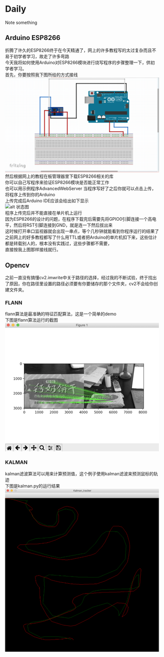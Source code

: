 # Daily
Note something

## Arduino ESP8266

折腾了许久的ESP8266终于在今天精通了，网上的许多教程写的太过复杂而且不易于初学者学习，故走了许多弯路  
今天我将如何使用Arduino对ESP8266模块进行烧写程序的步骤整理一下，供初学者学习。  
首先，你要按照我下图所给的方式接线  
![alt 连线图](esp8266.png)  
然后根据网上的教程在板管理器里下载ESP8266相关的库  
你可以自己写程序来验证ESP8266模块是否能正常工作  
也可以用示例程序AdvancedWebServer
当程序写好了之后你就可以点击上传，将程序上传到你的Arduino  
上传完成后Arduino IDE应该会给出如下显示  
![alt 状态图](status.png)  
程序上传完后并不能直接在单片机上运行  
因为ESP8266的设计的问题，在程序下载完后需要先将GPIO0引脚连接一个高电平，然后将RST引脚连接到GND，就是连一下然后拔出来  
这时候打开串口监视器就会出现一串点，等个几秒钟就能看到你程序运行的结果了  
之前网上的好多教程都写了什么用TTL或者把Arduino的单片机扣下来，这些估计都是转载别人的，根本没有实践过，这些步骤都不需要，  
直接按我上图那样接线就行。

## Opencv

之前一直没有搞懂cv2.imwrite中关于路径的选择，经过我的不断试验，终于找出了原因，你在路径里设置的路径必须要有你要储存的那个文件夹，cv2不会给你创建文件夹。


### FLANN

flann算法是最准确的特征匹配算法，这是一个简单的demo  
下图是flann算法运行的截图  
![alt 运行结果](result.png)

### KALMAN

kalman滤波算法可以用来计算预测值，这个例子使用kalman滤波来预测鼠标的轨迹  
下图是kalman.py的运行结果  
![alt 运行结果](kalman.png)